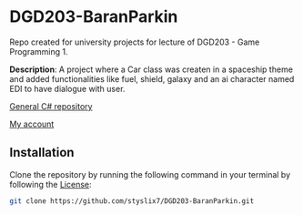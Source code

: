# DGD203-BaranParkin

Repo created for university projects for lecture of DGD203 - Game Programming 1.

**Description**: A project where a Car class was createn in a spaceship theme and added functionalities like fuel, shield, galaxy and an ai character named EDI to have dialogue with user.

[General C# repository](https://github.com/styslix7/CSharp-Repo)

[My account]([https://github.com/styslix7/CSharp-Repo](https://github.com/styslix7))

## Installation

Clone the repository by running the following command in your terminal by following the [License](#license):
```bash
git clone https://github.com/styslix7/DGD203-BaranParkin.git
